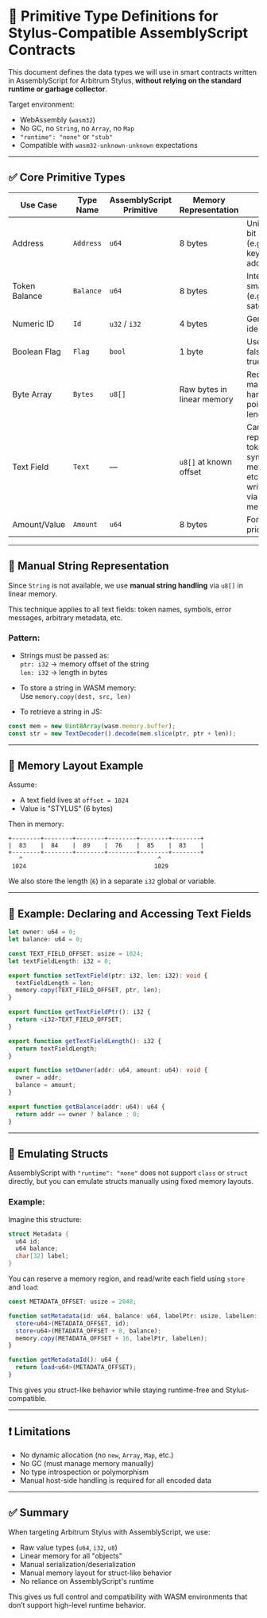 # 🧬 Primitive Type Definitions for Stylus-Compatible AssemblyScript Contracts

This document defines the data types we will use in smart contracts written in AssemblyScript for Arbitrum Stylus, **without relying on the standard runtime or garbage collector**.

Target environment:  
- WebAssembly (`wasm32`)
- No GC, no `String`, no `Array`, no `Map`
- `"runtime": "none"` or `"stub"`
- Compatible with `wasm32-unknown-unknown` expectations

---

## ✅ Core Primitive Types

| Use Case        | Type Name     | AssemblyScript Primitive | Memory Representation    | Notes                          |
|-----------------|---------------|---------------------------|---------------------------|--------------------------------|
| Address         | `Address`     | `u64`                     | 8 bytes                   | Unique 64-bit identifier (e.g., public key hash or address) |
| Token Balance   | `Balance`     | `u64`                     | 8 bytes                   | Integer in smallest unit (e.g., wei, satoshi) |
| Numeric ID      | `Id`          | `u32` / `i32`             | 4 bytes                   | General identifier |
| Boolean Flag    | `Flag`        | `bool`                    | 1 byte                    | Use `0x00` for false, `0x01` for true |
| Byte Array      | `Bytes`       | `u8[]`                    | Raw bytes in linear memory | Requires manual handling of pointer and length |
| Text Field      | `Text`        | —                         | `u8[]` at known offset    | Can represent token name, symbol, metadata, etc. Must be written/read via memory.copy |
| Amount/Value    | `Amount`      | `u64`                     | 8 bytes                   | For tokens, prices, etc. |

---

## 🧠 Manual String Representation

Since `String` is not available, we use **manual string handling** via `u8[]` in linear memory.

This technique applies to all text fields: token names, symbols, error messages, arbitrary metadata, etc.

### Pattern:

- Strings must be passed as:  
  `ptr: i32` → memory offset of the string  
  `len: i32` → length in bytes

- To store a string in WASM memory:  
  Use `memory.copy(dest, src, len)`

- To retrieve a string in JS:
```ts
const mem = new Uint8Array(wasm.memory.buffer);
const str = new TextDecoder().decode(mem.slice(ptr, ptr + len));
```

---

## 🧠 Memory Layout Example

Assume:

- A text field lives at `offset = 1024`
- Value is "STYLUS" (6 bytes)

Then in memory:

```
+--------+--------+--------+--------+--------+--------+
|  83    |  84    |  89    |  76    |  85    |  83    |
+--------+--------+--------+--------+--------+--------+
   ^                                      ^
 1024                                    1029
```

We also store the length (`6`) in a separate `i32` global or variable.

---

## 🧱 Example: Declaring and Accessing Text Fields

```ts
let owner: u64 = 0;
let balance: u64 = 0;

const TEXT_FIELD_OFFSET: usize = 1024;
let textFieldLength: i32 = 0;

export function setTextField(ptr: i32, len: i32): void {
  textFieldLength = len;
  memory.copy(TEXT_FIELD_OFFSET, ptr, len);
}

export function getTextFieldPtr(): i32 {
  return <i32>TEXT_FIELD_OFFSET;
}

export function getTextFieldLength(): i32 {
  return textFieldLength;
}

export function setOwner(addr: u64, amount: u64): void {
  owner = addr;
  balance = amount;
}

export function getBalance(addr: u64): u64 {
  return addr == owner ? balance : 0;
}
```

---

## 🧱 Emulating Structs

AssemblyScript with `"runtime": "none"` does not support `class` or `struct` directly, but you can emulate structs manually using fixed memory layouts.

### Example:

Imagine this structure:

```c
struct Metadata {
  u64 id;
  u64 balance;
  char[32] label;
}
```

You can reserve a memory region, and read/write each field using `store` and `load`:

```ts
const METADATA_OFFSET: usize = 2048;

function setMetadata(id: u64, balance: u64, labelPtr: usize, labelLen: i32): void {
  store<u64>(METADATA_OFFSET, id);
  store<u64>(METADATA_OFFSET + 8, balance);
  memory.copy(METADATA_OFFSET + 16, labelPtr, labelLen);
}

function getMetadataId(): u64 {
  return load<u64>(METADATA_OFFSET);
}
```

This gives you struct-like behavior while staying runtime-free and Stylus-compatible.

---

## ❗ Limitations

- No dynamic allocation (no `new`, `Array`, `Map`, etc.)
- No GC (must manage memory manually)
- No type introspection or polymorphism
- Manual host-side handling is required for all encoded data

---

## ✅ Summary

When targeting Arbitrum Stylus with AssemblyScript, we use:

- Raw value types (`u64`, `i32`, `u8`)
- Linear memory for all "objects"
- Manual serialization/deserialization
- Manual memory layout for struct-like behavior
- No reliance on AssemblyScript's runtime

This gives us full control and compatibility with WASM environments that don’t support high-level runtime behavior.